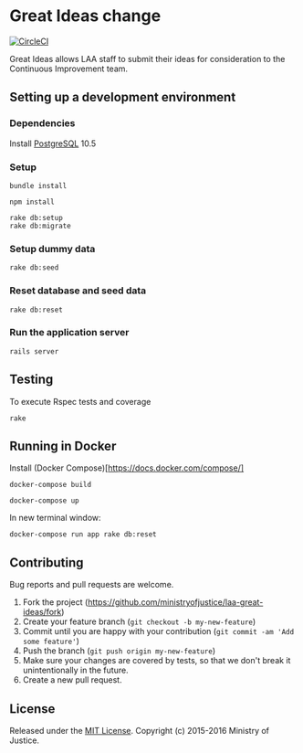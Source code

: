 # Great Ideas change
[![CircleCI](https://circleci.com/gh/ministryofjustice/laa-great-ideas.svg?style=svg)](https://circleci.com/gh/ministryofjustice/laa-great-ideas)

Great Ideas allows LAA staff to submit their ideas for consideration to the Continuous Improvement team.

## Setting up a development environment

### Dependencies
Install [PostgreSQL](https://www.postgresql.org) 10.5

### Setup

```
bundle install

npm install

rake db:setup
rake db:migrate
```

### Setup dummy data
`rake db:seed`

### Reset database and seed data
`rake db:reset`

### Run the application server

`rails server`

## Testing

To execute Rspec tests and coverage

`rake`

## Running in Docker

Install (Docker Compose)[https://docs.docker.com/compose/]

```
docker-compose build

docker-compose up
```
In new terminal window:

`docker-compose run app rake db:reset`

## Contributing

Bug reports and pull requests are welcome.

1. Fork the project (https://github.com/ministryofjustice/laa-great-ideas/fork)
2. Create your feature branch (`git checkout -b my-new-feature`)
3. Commit until you are happy with your contribution (`git commit -am 'Add some feature'`)
4. Push the branch (`git push origin my-new-feature`)
5. Make sure your changes are covered by tests, so that we don't break it unintentionally in the future.
6. Create a new pull request.

## License

Released under the [MIT License](http://www.opensource.org/licenses/MIT). Copyright (c) 2015-2016 Ministry of Justice.